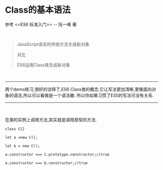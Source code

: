 # Class的基本语法

 参考 <<ES6 标准入门>> -- 阮一峰 著

<br>

>JavaScript语言的传统方法生成新对象
>
>对比
>
>ES6运用Class类生成新对象

<br>

****
两个demo练习,很好的诠释了,ES6 Class类的概念,它让写法更加清晰,更像面向对象的语法,所以可以看做是一个语法糖.
所以你如果习惯了ES5的写法可没有关系.
****

<br>

在类的实例上调用方法,其实就是调用原型的方法.
```
class C{}

let a =new C();

let b = new C();

a.constructor === C.prototype.constructor;//true

a.constructor === b.constructor;//true
```


